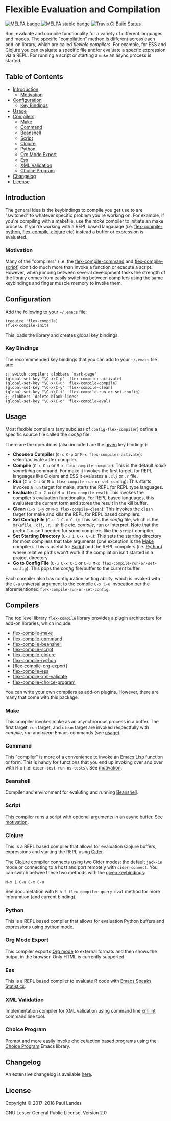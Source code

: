 # Flexible Evaluation and Compilation

[![MELPA badge][melpa-badge]][melpa-link]
[![MELPA stable badge][melpa-stable-badge]][melpa-stable-link]
[![Travis CI Build Status][travis-badge]][travis-link]

Run, evaluate and compile functionality for a variety of different languages
and modes.  The specific "compilation" method is different across each add-on
library, which are called *flexible compilers*.  For example, for ESS and
Clojure you can evaluate a specific file and/or evaluate a specfic expression
via a REPL.  For running a script or starting a `make` an async process is
started.


<!-- markdown-toc start - Don't edit this section. Run M-x markdown-toc-refresh-toc -->
## Table of Contents

- [Introduction](#introduction)
    - [Motivation](#motivation)
- [Configuration](#configuration)
    - [Key Bindings](#key-bindings)
- [Usage](#usage)
- [Compilers](#compilers)
    - [Make](#make)
    - [Command](#command)
    - [Beanshell](#beanshell)
    - [Script](#script)
    - [Clojure](#clojure)
    - [Python](#python)
    - [Org Mode Export](#org-mode-export)
    - [Ess](#ess)
    - [XML Validation](#xml-validation)
    - [Choice Program](#choice-program)
- [Changelog](#changelog)
- [License](#license)

<!-- markdown-toc end -->

## Introduction

The general idea is the keybindings to compile you get use to are "switched" to
whatever specific problem you're working on.  For example, if you're compiling
with a makefile, use the *make* compiler to initiate an make process.  If
you're working with a REPL based langauage (i.e. [flex-compile-python],
[flex-compile-clojure] etc) instead a buffer or expression is evaluated.


### Motivation

Many of the "compilers" (i.e. the [flex-compile-command] and
[flex-compile-script]) don't do much more than invoke a function or execute a
script.  However, when jumping between several development tasks the strength
of the library comes from easily switching between compilers using the same
keybindings and finger muscle memory to invoke them.


## Configuration

Add the following to your `~/.emacs` file:
```emacs-lisp
(require 'flex-compile)
(flex-compile-init)
```
This loads the library and creates global key bindings.


### Key Bindings

The recommmended key bindings that you can add to your `~/.emacs` file are:
```emacs-lisp
;; switch compiler; clobbers `mark-page'
(global-set-key "\C-x\C-p" 'flex-compiler-activate)
(global-set-key "\C-x\C-u" 'flex-compile-compile)
(global-set-key "\C-x\C-y" 'flex-compile-clean)
(global-set-key "\C-x\C-i" 'flex-compile-run-or-set-config)
;; clobbers `delete-blank-lines'
(global-set-key "\C-x\C-o" 'flex-compile-eval)
```


## Usage

Most flexible compilers (any subclass of `config-flex-compiler`) define a
specific source file called the *config* file.

There are the operations (also included are the [given](#key-bindings) key
bindings):
* **Choose a Compiler** (`C-x C-p` or `M-x flex-compiler-activate`):
  select/activate a flex compiler.
* **Compile** (`C-x C-u` or `M-x flex-compile-compile`): This is the default
  *make something* command.  For make it invokes the first target, for REPL
  languages like Clojure and ESS it evaluates a `.clj` or `.r` file.
* **Run** (`C-x C-i` or `M-x flex-compile-run-or-set-config`): This starts
  invokes a `run` target for make, starts the REPL for REPL type languages.
* **Evaluate** (`C-x C-o` or `M-x flex-compile-eval`): This invokes the
  compiler's evaluation functionality.  For REPL based languages, this
  evaluates the current form and stores the result in the kill buffer.
* **Clean** (`C-x C-y` or `M-x flex-compile-clean`): This invokes the `clean`
  target for make and kills the REPL for REPL based compilers.
* **Set Config File** (`C-u 1 C-x C-i`): This sets the *config* file, which is
  the `Makefile`, `.clj`, `.r`, `.sh` file etc. *compile*, run or interpret.
  Note that the prefix `C-u` isn't needed for some compilers like the `script`
  compiler.
* **Set Starting Directory** (`C-u 1 C-x C-u`): This sets the starting
  directory for most compilers that take arguments (one exception is
  the [Make](#make) compiler).  This is useful for [Script](#script) and the
  REPL compilers (i.e. [Python](#python)) where relative paths won't work if
  the compilation isn't started in a project directory.
* **Go to Config File** (`C-u C-x C-i` or `C-u M-x
  flex-compile-run-or-set-config`): This pops the *config* file/buffer to the
  current buffer.

Each compiler also has configuration setting ability, which is invoked with the
`C-u` universal argument to the compile `C-x C-u` invocation per the
aforementioned `flex-compile-run-or-set-config`.


## Compilers

The top level library `flex-compile` library provides a plugin architecture for
add-on libraries, which include:
* [flex-compile-make]
* [flex-compile-command]
* [flex-compile-beanshell]
* [flex-compile-script]
* [flex-compile-clojure]
* [flex-compile-python]
* [flex-compile-org-export]
* [flex-compile-ess]
* [flex-compile-xml-validate]
* [flex-compile-choice-program]

You can write your own compilers as add-on plugins.  However, there are many
that come with this package.


### Make

This compiler invokes make as an asynchronous process in a buffer.  The first
target, `run` target, and `clean` target are invoked respectfully with
*compile*, *run* and *clean* Emacs commands (see [usage](#usage)).


### Command

This "compiler" is more of a convenience to invoke an Emacs Lisp function or
form.  This is handy for functions that you end up invoking over and over with
`M-x` (i.e. `cider-test-run-ns-tests`).  See [motivation](#motivation).

### Beanshell

Compiler and environment for evaluting and running [Beanshell].


### Script

This compiler runs a script with optional arguments in an async buffer.
See [motivation](#motivation).


### Clojure

This is a REPL based compiler that allows for evaluation Clojure buffers,
expressions and starting the REPL using [Cider].

The Clojure compiler connects using two [Cider] modes: the default `jack-in`
mode or connecting to a host and port remotely with `cider-connect`.  You can
switch betwee these two methods with the [given keybindings](#key-bindings):

  `M-x 1 C-u C-x C-u`
  
See documetation with  `M-h f flex-compiler-query-eval` method for more
inforamtion (and current binding).


### Python

This is a REPL based compiler that allows for evaluation Python buffers and
expressions using [python mode].


### Org Mode Export

This compiler exports [Org mode](https://orgmode.org) to external formats and
then shows the output in the browser.  Only HTML is currently supported.


### Ess

This is a REPL based compiler to evaluate R code with [Emacs Speaks
Statistics].


### XML Validation

Implementation compiler for XML validation using command line [xmllint] command
line tool.


### Choice Program

Prompt and more easily invoke choice/action based programs using the
[Choice Program] Emacs library.


## Changelog

An extensive changelog is available [here](CHANGELOG.md).


## License

Copyright © 2017-2018 Paul Landes

GNU Lesser General Public License, Version 2.0


<!-- links -->
[flex-compile-make]: #make
[flex-compile-command]: #command
[flex-compile-beanshell]: #beanshell
[flex-compile-script]: #script
[flex-compile-maven]: #maven
[flex-compile-clojure]: #clojure
[flex-compile-python]: #python
[flex-compile-ess]: #ess
[flex-compile-xml-validate]: #xml-validation
[flex-compile-choice-program]: #choice-program

[Beanshell]: http://www.beanshell.org
[Cider]: https://github.com/clojure-emacs/cider
[python mode]: https://github.com/fgallina/python.el
[Emacs Speaks Statistics]: https://ess.r-project.org
[Choice Program]: https://github.com/plandes/choice-program
[xmllint]: http://xmlsoft.org/xmllint.html

[melpa-link]: https://melpa.org/#/flex-compile
[melpa-stable-link]: https://stable.melpa.org/#/flex-compile
[melpa-badge]: https://melpa.org/packages/flex-compile-badge.svg
[melpa-stable-badge]: https://stable.melpa.org/packages/flex-compile-badge.svg
[travis-link]: https://travis-ci.org/plandes/flex-compile
[travis-badge]: https://travis-ci.org/plandes/flex-compile.svg?branch=master
